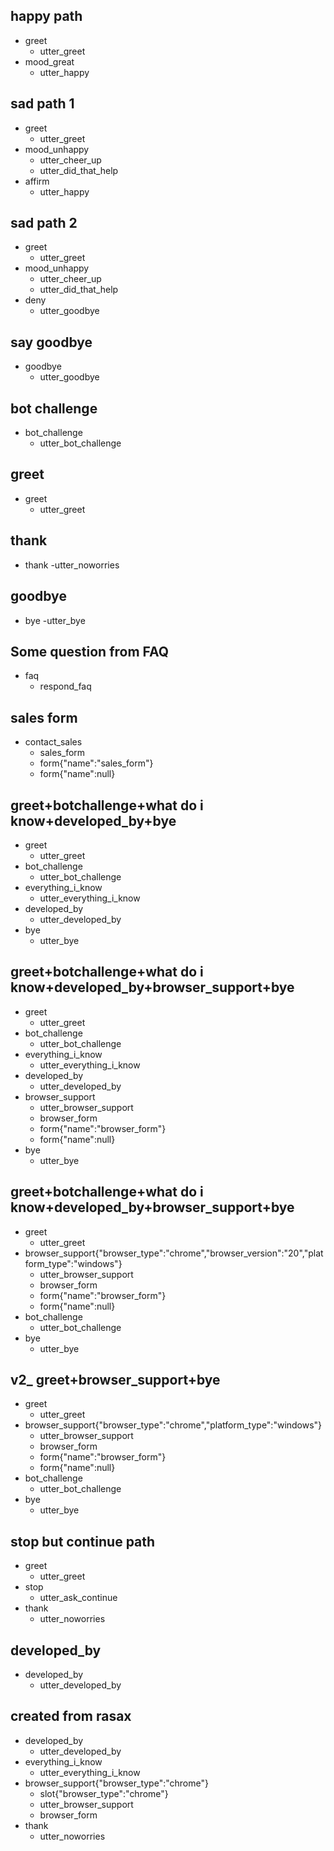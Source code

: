 ## happy path
* greet
  - utter_greet
* mood_great
  - utter_happy

## sad path 1
* greet
  - utter_greet
* mood_unhappy
  - utter_cheer_up
  - utter_did_that_help
* affirm
  - utter_happy

## sad path 2
* greet
  - utter_greet
* mood_unhappy
  - utter_cheer_up
  - utter_did_that_help
* deny
  - utter_goodbye

## say goodbye
* goodbye
  - utter_goodbye

## bot challenge
* bot_challenge
  - utter_bot_challenge

## greet
* greet
  - utter_greet

## thank
* thank
  -utter_noworries

## goodbye
* bye
  -utter_bye

## Some question from FAQ
* faq
    - respond_faq

## sales form
* contact_sales
    - sales_form
    - form{"name":"sales_form"}
    - form{"name":null}

## greet+botchallenge+what do i know+developed_by+bye
* greet
    - utter_greet
* bot_challenge
    - utter_bot_challenge
* everything_i_know
    - utter_everything_i_know
* developed_by
    - utter_developed_by
* bye
    - utter_bye

## greet+botchallenge+what do i know+developed_by+browser_support+bye
* greet
    - utter_greet
* bot_challenge
    - utter_bot_challenge
* everything_i_know
    - utter_everything_i_know
* developed_by
    - utter_developed_by
* browser_support
    - utter_browser_support
    - browser_form
    - form{"name":"browser_form"}
    - form{"name":null}
* bye
    - utter_bye

## greet+botchallenge+what do i know+developed_by+browser_support+bye
* greet
    - utter_greet
* browser_support{"browser_type":"chrome","browser_version":"20","platform_type":"windows"}
    - utter_browser_support
    - browser_form
    - form{"name":"browser_form"}
    - form{"name":null}
* bot_challenge
    - utter_bot_challenge
* bye
    - utter_bye

## v2_ greet+browser_support+bye
* greet
    - utter_greet
* browser_support{"browser_type":"chrome","platform_type":"windows"}
    - utter_browser_support
    - browser_form
    - form{"name":"browser_form"}
    - form{"name":null}
* bot_challenge
    - utter_bot_challenge
* bye
    - utter_bye

## stop but continue path
* greet
    - utter_greet
* stop
    - utter_ask_continue
* thank
    - utter_noworries

## developed_by

* developed_by
    - utter_developed_by

## created from rasax
* developed_by
    - utter_developed_by
* everything_i_know
    - utter_everything_i_know
* browser_support{"browser_type":"chrome"}
    - slot{"browser_type":"chrome"}
    - utter_browser_support
    - browser_form
* thank
    - utter_noworries
